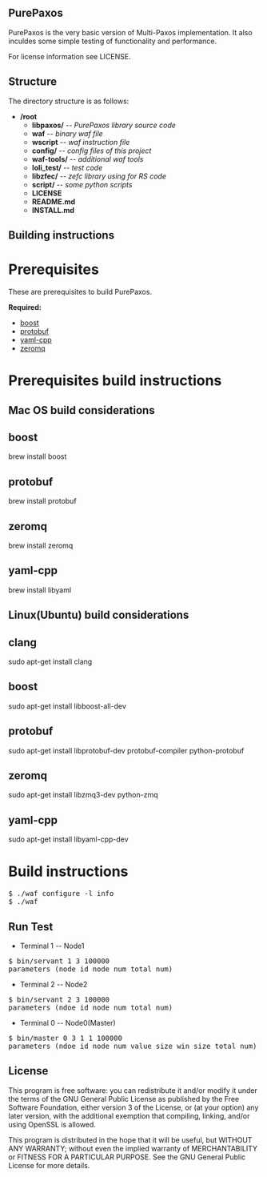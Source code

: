 PurePaxos
----

PurePaxos is the very basic version of Multi-Paxos implementation. It also inculdes some simple testing of functionality and performance.  

For license information see LICENSE.

Structure
----

The directory structure is as follows:

* **/root**
    * **libpaxos/** *-- PurePaxos library source code*
    * **waf** *-- binary waf file*
    * **wscript** *-- waf instruction file*
    * **config/** *-- config files of this project* 
    * **waf-tools/** *-- additional waf tools*
    * **loli_test/** *-- test code*
    * **libzfec/** *-- zefc library using for RS code*
    * **script/** *-- some python scripts*
    * **LICENSE**
    * **README.md**
    * **INSTALL.md**

Building instructions
----
Prerequisites
==
These are prerequisites to build PurePaxos.

**Required:**
* [boost](http://www.boost.org/)
* [protobuf](https://developers.google.com/protocol-buffers/)
* [yaml-cpp](http://yaml.org/)
* [zeromq](http://zeromq.org/)

Prerequisites build instructions
==

Mac OS build considerations 
-

boost
--
brew install boost

protobuf
--
brew install protobuf

zeromq
--
brew install zeromq

yaml-cpp
--
brew install libyaml


Linux(Ubuntu) build considerations 
-

clang
--
sudo apt-get install clang 

boost
--
sudo apt-get install libboost-all-dev

protobuf
--
sudo apt-get install libprotobuf-dev protobuf-compiler python-protobuf 

zeromq
--
sudo apt-get install libzmq3-dev python-zmq

yaml-cpp
--
sudo apt-get install libyaml-cpp-dev 


Build instructions
==
<pre>
$ ./waf configure -l info
$ ./waf
</pre>


Run Test
--


- Terminal 1 -- Node1 
<pre>
$ bin/servant 1 3 100000
parameters (node_id node_num total_num)
</pre>

- Terminal 2 -- Node2
<pre>
$ bin/servant 2 3 100000
parameters (ndoe_id node_num total_num)
</pre>

- Terminal 0 -- Node0(Master) 
<pre>
$ bin/master 0 3 1 1 100000
parameters (ndoe_id node_num value_size win_size total_num)
</pre>


License
---
This program is free software: you can redistribute it and/or modify it under the terms of the GNU General Public License as published by the Free Software Foundation, either version 3 of the License, or (at your option) any later version, with the additional exemption that compiling, linking, and/or using OpenSSL is allowed.

This program is distributed in the hope that it will be useful, but WITHOUT ANY WARRANTY; without even the implied warranty of MERCHANTABILITY or FITNESS FOR A PARTICULAR PURPOSE. See the GNU General Public License for more details.
